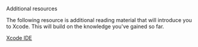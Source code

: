 Additional resources

The following resource is additional reading material that will introduce you to Xcode. This will build on the knowledge you've gained so far.

[Xcode IDE](https://developer.apple.com/xcode/)
 
